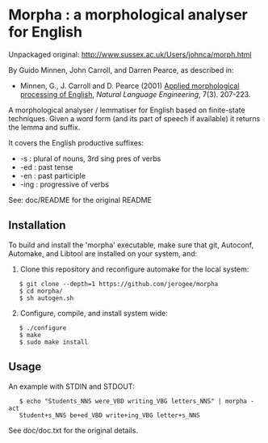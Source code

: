Morpha : a morphological analyser for English
=============================================

Unpackaged original: http://www.sussex.ac.uk/Users/johnca/morph.html

By Guido Minnen, John Carroll, and Darren Pearce, as described in: 

* Minnen, G., J. Carroll and D. Pearce (2001) [Applied morphological processing of English](http://www.sussex.ac.uk/Users/johnca/papers/minnen.pdf), *Natural Language Engineering*, 7(3). 207-223. 

A morphological analyser / lemmatiser for English based on finite-state 
techniques. Given a word form (and its part of speech if available) it 
returns the lemma and suffix. 

It covers the English productive suffixes:
* -s : plural of nouns, 3rd sing pres of verbs
* -ed : past tense
* -en : past participle
* -ing : progressive of verbs

See: doc/README for the original README

Installation
------------

To build and install the 'morpha' executable, make sure that git, 
Autoconf, Automake, and Libtool are installed on your system, and:

1. Clone this repository and reconfigure automake for the local system:
```
   $ git clone --depth=1 https://github.com/jerogee/morpha
   $ cd morpha/
   $ sh autogen.sh
```

2. Configure, compile, and install system wide:
```
   $ ./configure
   $ make
   $ sudo make install
```

Usage
-----

An example with STDIN and STDOUT:
```
   $ echo "Students_NNS were_VBD writing_VBG letters_NNS" | morpha -act
   Student+s_NNS be+ed_VBD write+ing_VBG letter+s_NNS
```
See doc/doc.txt for the original details.

